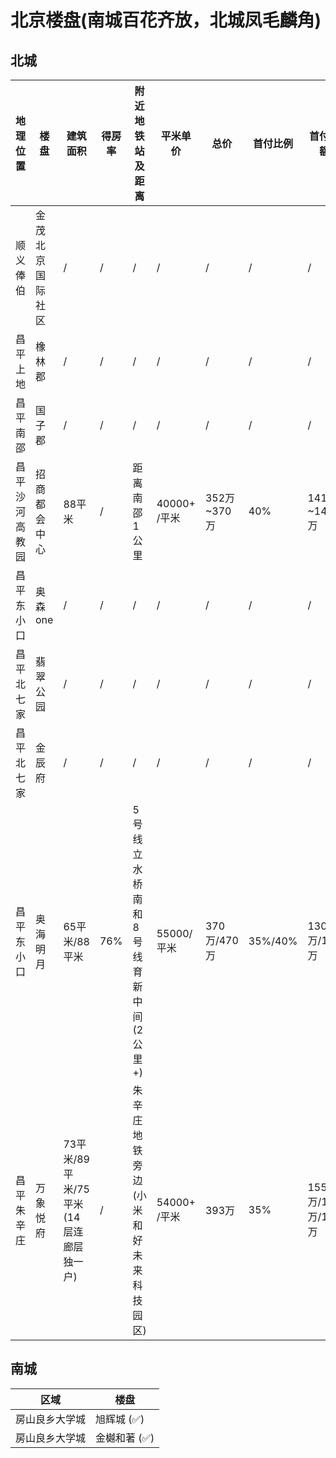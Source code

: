 # 北京楼盘(南城百花齐放，北城凤毛麟角)

## 北城

地理位置 | 楼盘 | 建筑面积 | 得房率 | 附近地铁站及距离 | 平米单价 | 总价 | 首付比例 | 首付金额 | 月供 | 房屋性质 | 是否精装 | 是否实地看盘 
-- | -- | -- | -- | --| -- | -- | -- | -- | -- | -- | -- | -- 
顺义俸伯 | 金茂北京国际社区 | / | / | / | / | / | / | / | / | / | / | /
昌平上地 | 橡林郡  | / | / | / | / | / | / | / | / | / | / | ❎ 
昌平南邵 | 国子郡 | / | / | / | / | / | / | / | / | / | / | ❎ 
昌平沙河高教园 | 招商都会中心 | 88平米 | / |距离南邵1公里 | 40000+ /平米 | 352万~370万 | 40% | 141万~148万 | 1.2万/月 | 商品房 | ❎ | ✅ | 
昌平东小口 | 奥森one | / | / | / | / | / | / | / | / | / | / | /
昌平北七家 | 翡翠公园 | / | / | / | / | / | / | / | / | / | / | /
昌平北七家 | 金辰府 | / | / | / | / | / | / | / | / | / | / | /
昌平东小口 | 奥海明月| 65平米/88平米 | 76% | 5号线立水桥南和8号线育新中间(2公里+) | 55000/平米 | 370万/470万 | 35%/40% | 130万/185万 | 13657元/月 | 限竞房 | ✅ | ✅ | 
昌平朱辛庄 | 万象悦府| 73平米/89平米/75平米(14层连廊层独一户) | / | 朱辛庄地铁旁边(小米和好未来科技园区) | 54000+ /平米 | 393万 | 35% | 155万/190万/158万 | 1.23万/ 1.6万/ 1.3406万 | 限竞房 | ✅ | ✅ | 

## 南城

区域 | 楼盘
-- | --
房山良乡大学城 | 旭辉城 (✅)
房山良乡大学城 | 金樾和著 (✅)